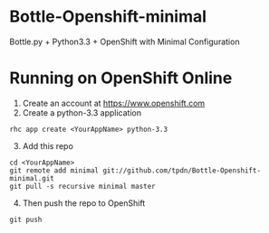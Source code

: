 Bottle-Openshift-minimal
========================

Bottle.py + Python3.3 + OpenShift with Minimal Configuration

Running on OpenShift Online
===========================
1. Create an account at https://www.openshift.com
2. Create a python-3.3 application

  ```
  rhc app create <YourAppName> python-3.3
  ```
3. Add this repo

  ```
  cd <YourAppName>
  git remote add minimal git://github.com/tpdn/Bottle-Openshift-minimal.git
  git pull -s recursive minimal master
  ```
4. Then push the repo to OpenShift

  ```
  git push
  ```
